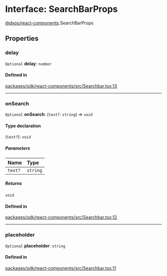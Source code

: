 # Interface: SearchBarProps

[@dxos/react-components](../modules/dxos_react_components.md).SearchBarProps

## Properties

### delay

 `Optional` **delay**: `number`

#### Defined in

[packages/sdk/react-components/src/Searchbar.tsx:13](https://github.com/dxos/dxos/blob/db8188dae/packages/sdk/react-components/src/Searchbar.tsx#L13)

___

### onSearch

 `Optional` **onSearch**: (`text?`: `string`) => `void`

#### Type declaration

(`text?`): `void`

##### Parameters

| Name | Type |
| :------ | :------ |
| `text?` | `string` |

##### Returns

`void`

#### Defined in

[packages/sdk/react-components/src/Searchbar.tsx:12](https://github.com/dxos/dxos/blob/db8188dae/packages/sdk/react-components/src/Searchbar.tsx#L12)

___

### placeholder

 `Optional` **placeholder**: `string`

#### Defined in

[packages/sdk/react-components/src/Searchbar.tsx:11](https://github.com/dxos/dxos/blob/db8188dae/packages/sdk/react-components/src/Searchbar.tsx#L11)
